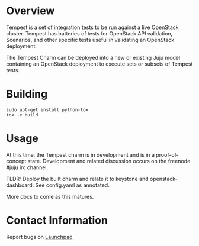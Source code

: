 # Overview

Tempest is a set of integration tests to be run against a live OpenStack cluster. Tempest has batteries of tests for OpenStack API validation, Scenarios, and other specific tests useful in validating an OpenStack deployment.

The Tempest Charm can be deployed into a new or existing Juju model containing an OpenStack deployment to execute sets or subsets of Tempest tests.


# Building

```
sudo apt-get install python-tox
tox -e build
```


# Usage

At this time, the Tempest charm is in development and is in a proof-of-concept state.  Development and related discussion occurs on the freenode #juju irc channel.

TLDR:  Deploy the built charm and relate it to keystone and openstack-dashboard.  See config.yaml as annotated.

More docs to come as this matures.


# Contact Information

Report bugs on [Launchpad](http://bugs.launchpad.net/charms/+source/tempest/+filebug)

